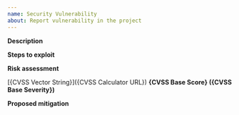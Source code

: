 ```yaml
---
name: Security Vulnerability
about: Report vulnerability in the project
---
```


<!-- Thank you for your contribution. Before you submit the issue:
1. Search open and closed issues for duplicates.
2. Read the contributing guidelines.
3. In case of vulnerabilities of CVSS Base Score *7.0* or above, send an email directly to kyma-security@googlegroups.com instead of using this issue tracker. You can also use email for vulnerabilities with lower severity if you prefer to keep your report confidential.
-->

**Description**

<!-- Provide a clear and concise description of the vulnerability.
Describe where it appears, when it occurred, and what it affects.  -->

<!-- Provide relevant technical details such as the browser name and version, or the operating system. -->

**Steps to exploit**

<!-- List the steps an attacker would follow to exploit the vulnerability. Attach any files, links, code samples, or screenshots that could help in reproducing the attack. -->

**Risk assessment**

<!-- Propose a CVSSv3.0 Base Score for the vulnerability.
Please use the CVSS calculator at https://www.first.org/cvss/calculator/3.0 and fill in the risk metrics for the CVSS Base Score. Then replace the placeholders in the following template: -->
[{CVSS Vector String}]({CVSS Calculator URL}) **{CVSS Base Score} ({CVSS Base Severity})**
<!--
For example:
[CVSS:3.0/AV:N/AC:L/PR:L/UI:N/S:U/C:H/I:L/A:N](https://www.first.org/cvss/calculator/3.0#CVSS:3.0/AV:N/AC:L/PR:L/UI:N/S:U/C:H/I:L/A:N) **7.1 (High)**

Placeholder details:
* {CVSS Vector String}: 
  Vector String representation of the CVSS metrics, as displayed the CVSS calculator. 
  For example: CVSS:3.0/AV:N/AC:L/PR:L/UI:N/S:U/C:H/I:L/A:N
* {CVSS Calculator URL}:
  A deeplink to the CVSS calculator with the metrics that you propose. 
  Automatically appears in your browser's URL bar after you filled in the metrics.
  Contains the {CVSS Vector String}.
  For example: https://www.first.org/cvss/calculator/3.0#CVSS:3.0/AV:N/AC:L/PR:L/UI:N/S:U/C:H/I:L/A:N
* {CVSS Base Score}:
  The numeric risk score determined by the CVSS calculator.
  Appears prominently in the upper right corner of the base score area. Ranges from 0 to 10.
  For example: 7.1
* {CVSS Base Severity}:
  A textual classification of the {CVSS Base Score}.
  Appears right underneath the {CVSS Base Score} in the calculator.
  Possible values are "None", "Low", "Medium", "High", and "Critical".
  For example: High
-->

<!-- Feel free to leave a brief note here that explains the chosen CVSS metrics.-->


**Proposed mitigation**

<!-- Optionally, add any suggestions on how you would like to see this vulnerability mitigated. -->
